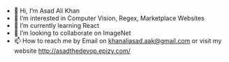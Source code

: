 - 👋 Hi, I’m Asad Ali Khan
- 👀 I’m interested in Computer Vision, Regex, Marketplace Websites 
- 🌱 I’m currently learning React
- 💞️ I’m looking to collaborate on ImageNet
- 📫 How to reach me by Email on khanaliasad.aak@gmail.com or visit my website http://asadthedevop.epizy.com/


